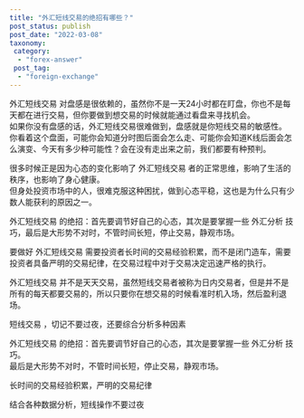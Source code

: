 ```yaml
---
title: "外汇短线交易的绝招有哪些？"
post_status: publish
post_date: "2022-03-08"
taxonomy:
 category: 
  - "forex-answer"
 post_tag: 
  - "foreign-exchange"
---
```


外汇短线交易 对盘感是很依赖的，虽然你不是一天24小时都在盯盘，你也不是每天都在进行交易，但你要做到想交易的时候就能通过看盘来寻找机会。  
如果你没有盘感的话，外汇短线交易很难做到，盘感就是你短线交易的敏感性。  
你看着这个盘面，可能你会知道分时图后面会怎么走、可能你会知道K线后面会怎么演变、今天有多少种可能性？会在没有走出来之前，我们都要有种预判。  

很多时候正是因为心态的变化影响了 外汇短线交易 者的正常思维，影响了生活的秩序，也影响了身心健康。  
但身处投资市场中的人，很难克服这种困扰，做到心态平稳，这也是为什么只有少数人能获利的原因之一。  

外汇短线交易 的绝招：首先要调节好自己的心态，其次是要掌握一些 外汇分析 技巧，最后是大形势不对时，不管时间长短，停止交易，静观市场。  

要做好 外汇短线交易 需要投资者长时间的交易经验积累，而不是闭门造车，需要投资者具备严明的交易纪律，在交易过程中对于交易决定迅速严格的执行。  

外汇短线交易 并不是天天交易，虽然短线交易者被称为日内交易者，但是并不是所有的每天都要交易的，所以只要你在想交易的时候看准时机入场，然后盈利退场。  

短线交易 ，切记不要过夜，还要综合分析多种因素

外汇短线交易 的绝招：首先要调节好自己的心态，其次是要掌握一些 外汇分析 技巧。  
最后是大形势不对时，不管时间长短，停止交易，静观市场。  

长时间的交易经验积累，严明的交易纪律

结合各种数据分析，短线操作不要过夜
